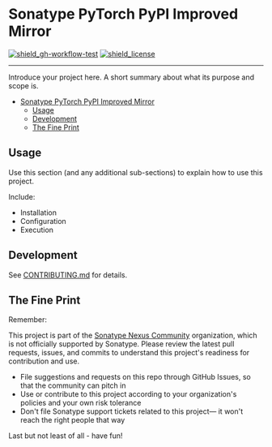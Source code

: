 # Sonatype PyTorch PyPI Improved Mirror

<!-- Badges Section -->
[![shield_gh-workflow-test]][link_gh-workflow-test]
[![shield_license]][license_file]
<!-- Add other badges or shields as appropriate -->

---

Introduce your project here. A short summary about what its purpose and scope is.

- [Sonatype PyTorch PyPI Improved Mirror](#sonatype-pytorch-pypi-improved-mirror)
  - [Usage](#usage)
  - [Development](#development)
  - [The Fine Print](#the-fine-print)

## Usage

Use this section (and any additional sub-sections) to explain how to use this project.

Include:
- Installation
- Configuration
- Execution

## Development

See [CONTRIBUTING.md](./CONTRIBUTING.md) for details.

## The Fine Print

Remember:

This project is part of the [Sonatype Nexus Community](https://github.com/sonatype-nexus-community) organization, which is not officially supported by Sonatype. Please review the latest pull requests, issues, and commits to understand this project's readiness for contribution and use.

* File suggestions and requests on this repo through GitHub Issues, so that the community can pitch in
* Use or contribute to this project according to your organization's policies and your own risk tolerance
* Don't file Sonatype support tickets related to this project— it won't reach the right people that way

Last but not least of all - have fun!

<!-- Links Section -->
[shield_gh-workflow-test]: https://img.shields.io/github/actions/workflow/status/sonatype-nexus-community/community-project-template/test.yml?branch=main&logo=GitHub&logoColor=white "build"
[shield_license]: https://img.shields.io/github/license/sonatype-nexus-community/community-project-template?logo=open%20source%20initiative&logoColor=white "license"

[link_gh-workflow-test]: https://github.com/sonatype-nexus-community/community-project-template/actions/workflows/test.yml?query=branch%3Amain
[license_file]: https://github.com/sonatype-nexus-community/community-project-template/blob/main/LICENSE